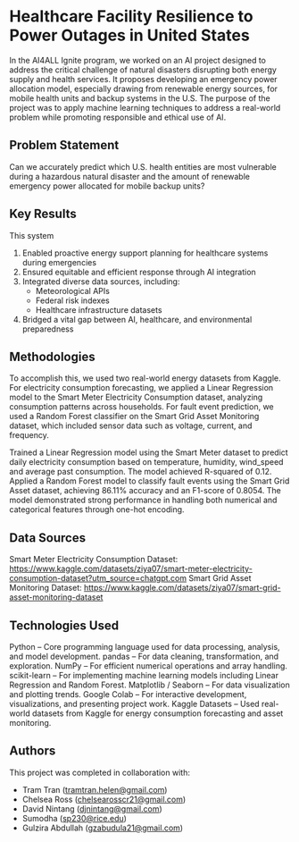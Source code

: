 # Healthcare Facility Resilience to Power Outages in United States

In the AI4ALL Ignite program, we worked on an AI project designed to address the critical challenge of natural disasters disrupting both energy supply and health services. It proposes developing an emergency power allocation model, especially drawing from renewable energy sources, for mobile health units and backup systems in the U.S. The purpose of the project was to apply machine learning techniques to address a real-world problem while promoting responsible and ethical use of AI.


## Problem Statement <!--- do not change this line -->

Can we accurately predict which U.S. health entities are most vulnerable during a hazardous natural disaster and the amount of renewable emergency power allocated for mobile backup units?

## Key Results <!--- do not change this line -->

This system
1. Enabled proactive energy support planning for healthcare systems during emergencies
2. Ensured equitable and efficient response through AI integration
3. Integrated diverse data sources, including:
      - Meteorological APIs
      - Federal risk indexes
      - Healthcare infrastructure datasets   
4. Bridged a vital gap between AI, healthcare, and environmental preparedness


## Methodologies <!--- do not change this line -->

To accomplish this, we used two real-world energy datasets from Kaggle. For electricity consumption forecasting, we applied a Linear Regression model to the Smart Meter Electricity Consumption dataset, analyzing consumption patterns across households. For fault event prediction, we used a Random Forest classifier on the Smart Grid Asset Monitoring dataset, which included sensor data such as voltage, current, and frequency.

Trained a Linear Regression model using the Smart Meter dataset to predict daily electricity consumption based on temperature, humidity, wind_speed and average past consumption. The model achieved R-squared of 0.12.
Applied a Random Forest model to classify fault events using the Smart Grid Asset dataset, achieving 86.11% accuracy and an F1-score of 0.8054. The model demonstrated strong performance in handling both numerical and categorical features through one-hot encoding.


## Data Sources <!--- do not change this line -->

Smart Meter Electricity Consumption Dataset: https://www.kaggle.com/datasets/ziya07/smart-meter-electricity-consumption-dataset?utm_source=chatgpt.com
Smart Grid Asset Monitoring Dataset: https://www.kaggle.com/datasets/ziya07/smart-grid-asset-monitoring-dataset

## Technologies Used <!--- do not change this line -->

Python – Core programming language used for data processing, analysis, and model development.
pandas – For data cleaning, transformation, and exploration.
NumPy – For efficient numerical operations and array handling.
scikit-learn – For implementing machine learning models including Linear Regression and Random Forest.
Matplotlib / Seaborn – For data visualization and plotting trends.
Google Colab – For interactive development, visualizations, and presenting project work.
Kaggle Datasets – Used real-world datasets from Kaggle for energy consumption forecasting and asset monitoring.


## Authors <!--- do not change this line -->

This project was completed in collaboration with:
- Tram Tran (tramtran.helen@gmail.com)
- Chelsea Ross (chelsearosscr21@gmail.com)
- David Nintang (djnintang@gmail.com)
- Sumodha (sp230@rice.edu)
- Gulzira Abdullah (gzabudula21@gmail.com)
